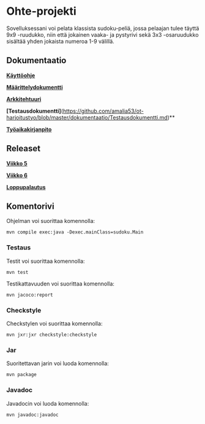 # Ohte-projekti

Sovelluksessani voi pelata klassista sudoku-peliä, jossa pelaajan tulee täyttä 9x9 -ruudukko, niin että jokainen vaaka- ja pystyrivi sekä 3x3 -osaruudukko sisältää yhden jokaista numeroa 1-9 välillä.

## Dokumentaatio

**[Käyttöohje](https://github.com/amalia53/ot-harjoitustyo/blob/master/dokumentaatio/kayttoohje.md)**

**[Määrittelydokumentti](https://github.com/amalia53/ot-harjoitustyo/blob/master/dokumentaatio/maarittelydokumentti.md)**

**[Arkkitehtuuri](https://github.com/amalia53/ot-harjoitustyo/blob/master/dokumentaatio/arkkitehtuuri.md)**

**[Testausdokumentti]**(https://github.com/amalia53/ot-harjoitustyo/blob/master/dokumentaatio/Testausdokumentti.md)**

**[Työaikakirjanpito](https://github.com/amalia53/ot-harjoitustyo/blob/master/dokumentaatio/tyoaikakirjanpito.md)**


## Releaset

**[Viikko 5](https://github.com/amalia53/ot-harjoitustyo/releases/tag/Viikko5)**

**[Viikko 6](https://github.com/amalia53/ot-harjoitustyo/releases/tag/Viikko6)**

**[Loppupalautus]()**

## Komentorivi

Ohjelman voi suorittaa komennolla:

`mvn compile exec:java -Dexec.mainClass=sudoku.Main`

### Testaus

Testit voi suorittaa komennolla:

`mvn test`

Testikattavuuden voi suorittaa komennolla:

`mvn jacoco:report`

### Checkstyle

Checkstylen voi suorittaa komennolla:

`mvn jxr:jxr checkstyle:checkstyle`

### Jar

Suoritettavan jarin voi luoda komennolla:

`mvn package`

### Javadoc

Javadocin voi luoda komennolla:

`mvn javadoc:javadoc`


